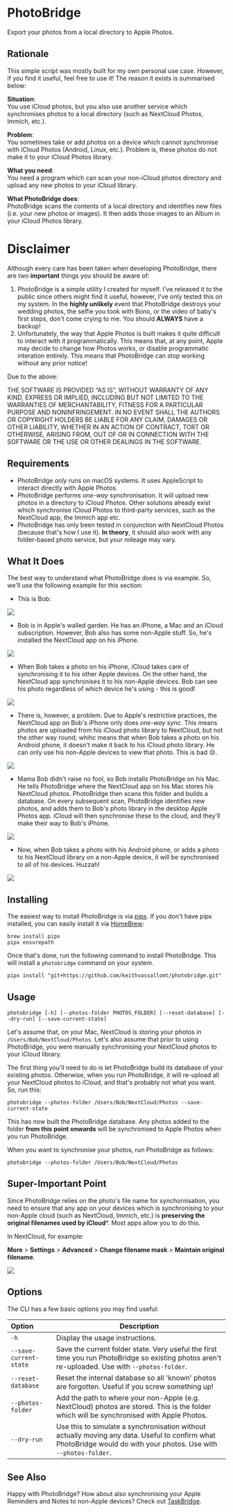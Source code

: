 # PhotoBridge

Export your photos from a local directory to Apple Photos. 

## Rationale

This simple script was mostly built for my own personal use case. However, if you find it useful, feel free to use it! The 
reason it exists is summarised below:

**Situation**:  
You use iCloud photos, but you also use another service which synchronises photos to a local directory 
(such as NextCloud Photos, Immich, etc.).   

**Problem**:  
You sometimes take or add photos on a device which cannot synchronise with iCloud Photos (Android, Linux, etc.). Problem is, 
these photos do not make it to your iCloud Photos library.

**What you need**:  
You need a program which can scan your non-iCloud photos directory and upload any new photos to your iCloud library.

**What PhotoBridge does**:  
PhotoBridge scans the contents of a local directory and identifies new files (i.e. your new photos or images). It then adds 
those images to an Album in your iCloud Photos library. 

# Disclaimer

Although every care has been taken when developing PhotoBridge, there are two **important** things you should be aware of:

1. PhotoBridge is a simple utility I created for myself. I've released it to the public since others might find it useful, however,
   I've only tested this on my system. In the **highly unlikely** event that PhotoBridge destroys your wedding photos, the selfie 
   you took with Bono, or the video of baby's first steps, don't come crying to me. You should **ALWAYS** have a backup!
2. Unfortunately, the way that Apple Photos is built makes it quite difficult to interact with it programmatically.
   This means that, at any point, Apple may decide to change how Photos works, or disable programmatic interation
   entirely. This means that PhotoBridge can stop working without any prior notice!

Due to the above:

THE SOFTWARE IS PROVIDED “AS IS”, WITHOUT WARRANTY OF ANY KIND, EXPRESS OR IMPLIED, INCLUDING BUT NOT LIMITED TO
THE WARRANTIES OF MERCHANTABILITY, FITNESS FOR A PARTICULAR PURPOSE AND NONINFRINGEMENT. IN NO EVENT SHALL THE AUTHORS
OR COPYRIGHT HOLDERS BE LIABLE FOR ANY CLAIM, DAMAGES OR OTHER LIABILITY, WHETHER IN AN ACTION OF CONTRACT,
TORT OR OTHERWISE, ARISING FROM, OUT OF OR IN CONNECTION WITH THE SOFTWARE OR THE USE OR OTHER DEALINGS IN THE SOFTWARE.

## Requirements

- PhotoBridge *only* runs on macOS systems. It uses AppleScript to interact directly with Apple Photos.
- PhotoBridge performs *one-way* synchronisation. It will upload new photos in a directory to iCloud Photos. Other solutions 
already exist which synchronise iCloud Photos to third-party services, such as the NextCloud app, the Immich app etc.
- PhotoBridge has only been tested in conjunction with NextCloud Photos (because that's how I use it). **In theory**, it should
also work with any folder-based photo service, but your mileage may vary.

## What It Does

The best way to understand what PhotoBridge does is via example. So, we'll use the following example for this section:

- This is Bob:

![](docs/bob.png)

- Bob is in Apple's walled garden. He has an iPhone, a Mac and an iCloud subscription. However, Bob also has some non-Apple stuff. 
So, he's installed the NextCloud app on his iPhone. 

![](docs/doc1.png)

- When Bob takes a photo on his iPhone, iCloud takes care of synchronising it to his other Apple devices. On the other hand,
the NextCloud app synchronises it to his non-Apple devices. Bob can see his photo regardless of which device he's using - 
this is good!

![](docs/doc2.png)

- There is, however, a problem. Due to Apple's restrictive practices, the NextCloud app on Bob's iPhone only does *one-way sync*. 
This means photos are uploaded from his iCloud photo library to NextCloud, but not the other way round; whihc means that 
when Bob takes a photo on his Android phone, it doesn't make it back to his iCloud photo library. He can only use his non-Apple 
devices to view that photo. This is bad 😢.

![](docs/doc3.png)

- Mama Bob didn't raise no fool, so Bob installs PhotoBridge on his Mac. He tells PhotoBridge where the NextCloud app on his Mac 
stores his NextCloud photos. PhotoBridge then scans this folder and builds a database. On every subsequent scan, PhotoBridge 
identifies new photos, and adds them to Bob's photo library in the desktop Apple Photos app. iCloud will then synchronise these
to the cloud, and they'll make their way to Bob's iPhone.

![](docs/doc4.png)

- Now, when Bob takes a photo with his Android phone, or adds a photo to his NextCloud library on a non-Apple device, it will be 
synchronised to all of his devices. Huzzah!

![](docs/doc5.png)

## Installing

The easiest way to install PhotoBridge is via [pipx](https://github.com/pypa/pipx#readme). If you don't have pipx installed,
you can easily install it via [HomeBrew](https://brew.sh):

```shell
brew install pipx
pipx ensurepath
```

Once that's done, run the following command to install PhotoBridge. This will install a ```photobridge``` command on your
system.

```shell
pipx install "git+https://github.com/keithvassallomt/photobridge.git"
```

## Usage

```
photobridge [-h] [--photos-folder PHOTOS_FOLDER] [--reset-database] [--dry-run] [--save-current-state]
```

Let's assume that, on your Mac, NextCloud is storing your photos in ```/Users/Bob/NextCloud/Photos```. Let's also assume that 
prior to using PhotoBridge, you were manually synchronising your NextCloud photos to your iCloud library.

The first thing you'll need to do is let PhotoBridge build its database of your existing photos. Otherwise, when you run 
PhotoBridge, it will re-upload all your NextCloud photos to iCloud, and that's probably not what you want. So, run this:

```shell
photobridge --photos-folder /Users/Bob/NextCloud/Photos --save-current-state 
```

This has now built the PhotoBridge database. Any photos added to the folder **from this point onwards** will be synchronised to 
Apple Photos when you run PhotoBridge. 

When you want to synchronise your photos, run PhotoBridge as follows:

```shell
photobridge --photos-folder /Users/Bob/NextCloud/Photos
```

## Super-Important Point

Since PhotoBridge relies on the photo's file name for synchornisation, you need to ensure that any app on your devices which is 
synchronising to your non-Apple cloud (such as NextCloud, Immich, etc.) is **preserving the original filenames used by iCloud***. 
Most apps allow you to do this. 

In NextCloud, for example:

**More** > **Settings** > **Advanced** > **Change filename mask** > **Maintain original filename**.

![](docs/doc6.jpeg)


## Options

The CLI has a few basic options you may find useful:

| Option                     | Description                                                                                                                                                            |  
|:---------------------------|------------------------------------------------------------------------------------------------------------------------------------------------------------------------|
| ```-h```                   | Display the usage instructions.                                                                                                                                        |
| ```--save-current-state``` | Save the current folder state. Very useful the first time you run PhotoBridge so existing photos aren't re-uploaded. Use with ```--photos-folder```.                   |
| ```--reset-database```     | Reset the internal database so all 'known' photos are forgotten. Useful if you screw something up!                                                                     |
| ```--photos-folder```      | Add the path to where your non-Apple (e.g. NextCloud) photos are stored. This is the folder which will be synchronised with Apple Photos.                              |
| ```--dry-run```            | Use this to simulate a synchronisation without actually moving any data. Useful to confirm what PhotoBridge would do with your photos. Use with ```--photos-folder```. |

## See Also

Happy with PhotoBridge? How about also synchronising your Apple Reminders and Notes to non-Apple devices? Check out [TaskBridge](https://taskbridge.app).